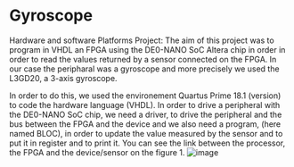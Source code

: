 # Gyroscope

Hardware and software Platforms Project:
The aim of this project was to program in VHDL an FPGA using the DE0-NANO SoC Altera chip in order in order to read the values returned by a sensor connected on the FPGA. In our case the peripharal was a gyroscope and more precisely we used the L3GD20, a 3-axis gyroscope. 

In order to do this, we used the environement Quartus Prime 18.1 (version) to code the hardware language (VHDL). In order to drive a peripheral with the DE0-NANO SoC chip, we need a driver, to drive the peripheral and the bus between the FPGA and the device and we also need a program, (here named BLOC), in order to update the value measured by the sensor and to put it in register and to print it. You can see the link between the processor, the FPGA and the device/sensor on the figure 1.
![image](https://user-images.githubusercontent.com/84474292/118874632-69fdd400-b8eb-11eb-8465-97adf1436fb9.png)

